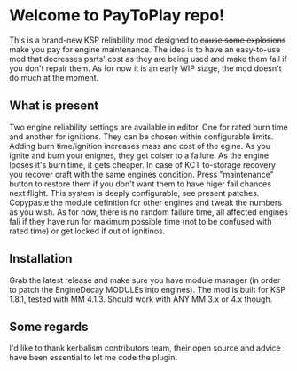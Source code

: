 # Welcome to PayToPlay repo!

This is a brand-new KSP reliability mod designed to  ~~cause some explosions~~ make you pay for engine maintenance. The idea is to have an easy-to-use mod that decreases parts' cost as they are being used and make them fail if you don't repair them. As for now it is an early WIP stage, the mod doesn't do much at the moment.

## What is present

Two engine reliability settings are available in editor. One for rated burn time and another for ignitions. They can be chosen within configurable limits. Adding burn time/ignition increases mass and cost of the egine. As you ignite and burn your enignes, they get colser to a failure. As the engine looses it's burn time, it gets cheaper.
In case of KCT to-storage recovery you recover craft with the same engines condition. Press "maintenance" button to restore them if you don't want them to have higer fail chances next flight.
This system is deeply configurable, see present patches. Copypaste the module definition for other engines and tweak the numbers as you wish.
As for now, there is no random failure time, all affected engines fali if they have run for maximum possible time (not to be confused with rated time) or get locked if out of ignitinos.

## Installation

Grab the latest release and make sure you have module manager (in order to patch the EngineDecay MODULEs into engines). The mod is built for KSP 1.8.1, tested with MM 4.1.3. Should work with ANY MM 3.x or 4.x though.


## Some regards

I'd like to thank kerbalism contributors team, their open source and advice have been essential to let me code the plugin.
